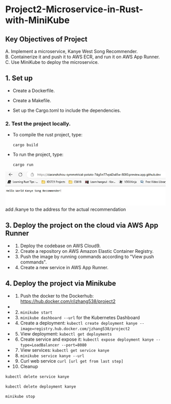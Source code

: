 # Project2-Microservice-in-Rust-with-MiniKube

## Key Objectives of Project
A. Implement a microservice, Kanye West Song Recommender.  
B. Containerize it and push it to AWS ECR, and run it on AWS App Runner.  
C. Use MiniKube to deploy the microservice.

## 1. Set up
* Create a Dockerfile.

* Create a Makefile.

* Set up the Cargo.toml to include the dependencies.

### 2. Test the project locally.

* To compile the rust project, type:

  `cargo build`

* To run the project, type:

  `cargo run` 
<img width="642" src="screenshots/1.jpg">
  add /kanye to the address for the actual recommendation  
  

## 3. Deploy the project on the cloud via AWS App Runner

* 1. Deploy the codebase on AWS Cloud9.

* 2. Create a repository on AWS Amazon Elastic Container Registry.

* 3. Push the image by running commands according to "View push commands".

* 4. Create a new service in AWS App Runner.



## 4. Deploy the project via Minikube

* 1. Push the docker to the Dockerhub: https://hub.docker.com/r/jzhang538/project2 
* 
* 2. `minikube start`

* 3. `minikube dashboard --url` for the Kubernetes Dashboard

* 4. Create a deployment: `kubectl create deployment kanye --image=registry.hub.docker.com/jzhang538/project2`

* 5. View deployment: `kubectl get deployments`

* 6. Create service and expose it: `kubectl expose deployment kanye --type=LoadBalancer --port=8080`

* 7. View services: `kubectl get service kanye`

* 8. `minikube service kanye --url`

* 9. Curl web service `curl [url get from last step]`



* 10. Cleanup

`kubectl delete service kanye`
  
`kubectl delete deployment kanye`
  
`minikube stop`
